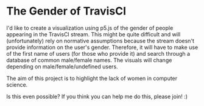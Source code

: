 # The Gender of TravisCI
I'd like to create a visualization using p5.js of the gender of people appearing in the TravisCI stream. This might be quite difficult and will (unfortunately) rely on normative assumptions because the stream doesn't provide information on the user's gender. Therefore, it will have to make use of the first name of users (for those who provide it) and search through a database of common male/female names.
The visuals will change depending on male/female/undefined users.

The aim of this project is to highlight the lack of women in computer science.

Is this even possible? If you think you can help me do this, please join! :)